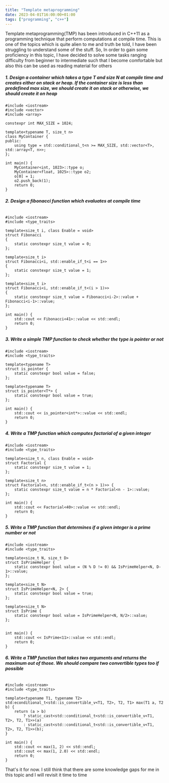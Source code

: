 ```yaml
---
title: "Template metaprogramming"
date: 2023-04-01T16:00:00+01:00
tags: ["programming", "c++"]
---
```


Template metaprogramming(TMP) has been introduced in C++11 as a programming technique that perform computations at compile time. This is one of the topics which is quite alien to me and truth be told, I have been struggling to understand some of the stuff. So, In order to gain some proficiency in this topic, I have decided to solve some tasks ranging difficulty from beginner to intermediate such that I become comfortable but also this can be used as reading material for others


##### 1. Design a container which takes a type T and size N at compile time and creates either on stack or heap. If the container size is less than predefined max size, we should create it on stack or otherwise, we should create it on heap


```
#include <iostream>
#include <vector>
#include <array>

constexpr int MAX_SIZE = 1024;

template<typename T, size_t n>
class MyContainer {
public:
    using type = std::conditional_t<n >= MAX_SIZE, std::vector<T>, std::array<T, n>>;
};

int main() {
    MyContainer<int, 1023>::type o;
    MyContainer<float, 1025>::type o2;
    o[0] = 1;
    o2.push_back(1);
    return 0;
}
```

##### 2. Design a fibonacci function which evaluates at compile time

```

#include <iostream>
#include <type_traits>

template<size_t i, class Enable = void>
struct Fibonacci
{
    static constexpr size_t value = 0;
};

template<size_t i>
struct Fibonacci<i, std::enable_if_t<i == 1>>
{
    static constexpr size_t value = 1;
};

template<size_t i>
struct Fibonacci<i, std::enable_if_t<(i > 1)>>
{
    static constexpr size_t value = Fibonacci<i-2>::value + Fibonacci<i-1>::value;
};

int main() {
    std::cout << Fibonacci<41>::value << std::endl;
    return 0;
}

```


##### 3. Write a simple TMP function to check whether the type is pointer or not

```
#include <iostream>
#include <type_traits>

template<typename T>
struct is_pointer {
    static constexpr bool value = false;
};

template<typename T>
struct is_pointer<T*> {
    static constexpr bool value = true;
};

int main() {
    std::cout << is_pointer<int*>::value << std::endl;
    return 0;
}
```


##### 4. Write a TMP function which computes factorial of a given integer

```
#include <iostream>
#include <type_traits>

template<size_t n, class Enable = void>
struct Factorial {
    static constexpr size_t value = 1;
};

template<size_t n>
struct Factorial<n, std::enable_if_t<(n > 1)>> {
    static constexpr size_t value = n * Factorial<n - 1>::value;
};

int main() {
    std::cout << Factorial<40>::value << std::endl;
    return 0;
}
```


##### 5. Write a TMP function that determines if a given integer is a prime number or not

```
#include <iostream>
#include <type_traits>

template<size_t N, size_t D>
struct IsPrimeHelper {
    static constexpr bool value = (N % D != 0) && IsPrimeHelper<N, D-1>::value;
};

template<size_t N>
struct IsPrimeHelper<N, 2> {
    static constexpr bool value = true;
};

template<size_t N>
struct IsPrime {
    static constexpr bool value = IsPrimeHelper<N, N/2>::value;
};


int main() {
    std::cout << IsPrime<11>::value << std::endl;
    return 0;
}
```

##### 6. Write a TMP function that takes two arguments and returns the maximum out of those. We should compare two convertible types too if possible

```

#include <iostream>
#include <type_traits>

template<typename T1, typename T2>
std:econditional_t<std::is_convertible_v<T1, T2>, T2, T1> max(T1 a, T2 b) {
    return (a > b)
        ? static_cast<std::conditional_t<std::is_convertible_v<T1, T2>, T2, T1>>(a)
        : static_cast<std::conditional_t<std::is_convertible_v<T1, T2>, T2, T1>>(b);
}

int main() {
    std::cout << max(1, 2) << std::endl;
    std::cout << max(1, 2.0) << std::endl;
    return 0;
}

```

That's it for now. I still think that there are some knowledge gaps for me in this topic and I will revisit it time to time
